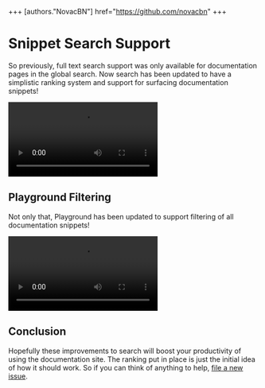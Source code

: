 +++
[authors."NovacBN"]
href="https://github.com/novacbn"
+++

# Snippet Search Support

So previously, full text search support was only available for documentation pages in the global search. Now search has been updated to have a simplistic ranking system and support for surfacing documentation snippets!

![Snippet Global Search](/assets/videos/blog/2022-03/snippet-search-support/kahi-ui.nbn.dev-playground-global-snippet-search.webm)

## Playground Filtering

Not only that, Playground has been updated to support filtering of all documentation snippets!

![Playground Snippet Filter](/assets/videos/blog/2022-03/snippet-search-support/kahi-ui.nbn.dev-playground-snippet-filter.webm)

## Conclusion

Hopefully these improvements to search will boost your productivity of using the documentation site. The ranking put in place is just the initial idea of how it should work. So if you can think of anything to help, [file a new issue](https://github.com/novacbn/kahi-ui/issues/new/choose).
